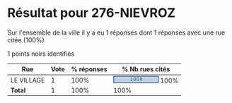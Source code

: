 # Résultat pour 276-NIEVROZ

Sur l'ensemble de la ville il y a eu 1 réponses dont 1 réponses avec une rue citée (100%)

1 points noirs identifiés

| Rue | Vote | % réponses | % Nb rues cités|
|-----|------|------------|----------------|
| LE VILLAGE | 1 | 100% | <img src="../../img/bar_100.gif" />&nbsp;100%|
| **Total** | 1 | 100% | 100%|

